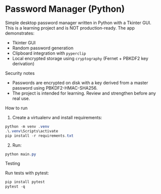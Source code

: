 # Password Manager (Python)

Simple desktop password manager written in Python with a Tkinter GUI. This is a learning project and is NOT production-ready. The app demonstrates:

- Tkinter GUI
- Random password generation
- Clipboard integration with `pyperclip`
- Local encrypted storage using `cryptography` (Fernet + PBKDF2 key derivation)

Security notes
- Passwords are encrypted on disk with a key derived from a master password using PBKDF2-HMAC-SHA256.
- The project is intended for learning. Review and strengthen before any real use.

How to run
1. Create a virtualenv and install requirements:

```powershell
python -m venv .venv
.\.venv\Scripts\activate
pip install -r requirements.txt
```

2. Run:

```powershell
python main.py
```

Testing

Run tests with pytest:

```powershell
pip install pytest
pytest -q
```
